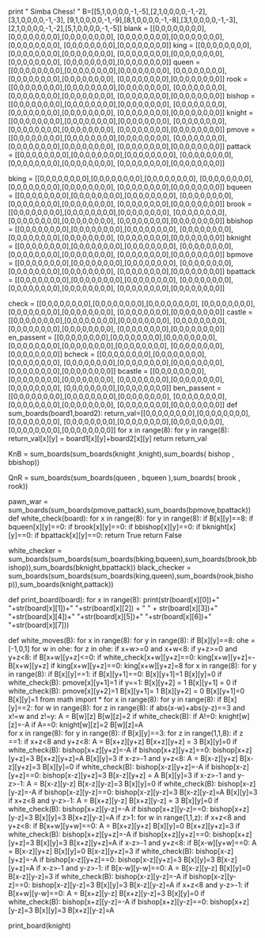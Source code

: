 print " Simba Chess! " 
B=[[5,1,0,0,0,0,-1,-5],[2,1,0,0,0,0,-1,-2],[3,1,0,0,0,0,-1,-3],
   [9,1,0,0,0,0,-1,-9],[8,1,0,0,0,0,-1,-8],[3,1,0,0,0,0,-1,-3],
   [2,1,0,0,0,0,-1,-2],[5,1,0,0,0,0,-1,-5]]
blank = [[0,0,0,0,0,0,0,0],[0,0,0,0,0,0,0,0],[0,0,0,0,0,0,0,0],
         [0,0,0,0,0,0,0,0],[0,0,0,0,0,0,0,0],[0,0,0,0,0,0,0,0],
         [0,0,0,0,0,0,0,0],[0,0,0,0,0,0,0,0]]
king = [[0,0,0,0,0,0,0,0],[0,0,0,0,0,0,0,0],[0,0,0,0,0,0,0,0],
         [0,0,0,0,0,0,0,0],[0,0,0,0,0,0,0,0],[0,0,0,0,0,0,0,0],
         [0,0,0,0,0,0,0,0],[0,0,0,0,0,0,0,0]]
queen = [[0,0,0,0,0,0,0,0],[0,0,0,0,0,0,0,0],[0,0,0,0,0,0,0,0],
         [0,0,0,0,0,0,0,0],[0,0,0,0,0,0,0,0],[0,0,0,0,0,0,0,0],
         [0,0,0,0,0,0,0,0],[0,0,0,0,0,0,0,0]]
rook = [[0,0,0,0,0,0,0,0],[0,0,0,0,0,0,0,0],[0,0,0,0,0,0,0,0],
         [0,0,0,0,0,0,0,0],[0,0,0,0,0,0,0,0],[0,0,0,0,0,0,0,0],
         [0,0,0,0,0,0,0,0],[0,0,0,0,0,0,0,0]]
bishop = [[0,0,0,0,0,0,0,0],[0,0,0,0,0,0,0,0],[0,0,0,0,0,0,0,0],
         [0,0,0,0,0,0,0,0],[0,0,0,0,0,0,0,0],[0,0,0,0,0,0,0,0],
         [0,0,0,0,0,0,0,0],[0,0,0,0,0,0,0,0]]
knight = [[0,0,0,0,0,0,0,0],[0,0,0,0,0,0,0,0],[0,0,0,0,0,0,0,0],
         [0,0,0,0,0,0,0,0],[0,0,0,0,0,0,0,0],[0,0,0,0,0,0,0,0],
         [0,0,0,0,0,0,0,0],[0,0,0,0,0,0,0,0]]
pmove = [[0,0,0,0,0,0,0,0],[0,0,0,0,0,0,0,0],[0,0,0,0,0,0,0,0],
         [0,0,0,0,0,0,0,0],[0,0,0,0,0,0,0,0],[0,0,0,0,0,0,0,0],
         [0,0,0,0,0,0,0,0],[0,0,0,0,0,0,0,0]]
pattack = [[0,0,0,0,0,0,0,0],[0,0,0,0,0,0,0,0],[0,0,0,0,0,0,0,0],
         [0,0,0,0,0,0,0,0],[0,0,0,0,0,0,0,0],[0,0,0,0,0,0,0,0],
         [0,0,0,0,0,0,0,0],[0,0,0,0,0,0,0,0]]

bking = [[0,0,0,0,0,0,0,0],[0,0,0,0,0,0,0,0],[0,0,0,0,0,0,0,0],
         [0,0,0,0,0,0,0,0],[0,0,0,0,0,0,0,0],[0,0,0,0,0,0,0,0],
         [0,0,0,0,0,0,0,0],[0,0,0,0,0,0,0,0]]
bqueen = [[0,0,0,0,0,0,0,0],[0,0,0,0,0,0,0,0],[0,0,0,0,0,0,0,0],
         [0,0,0,0,0,0,0,0],[0,0,0,0,0,0,0,0],[0,0,0,0,0,0,0,0],
         [0,0,0,0,0,0,0,0],[0,0,0,0,0,0,0,0]]
brook = [[0,0,0,0,0,0,0,0],[0,0,0,0,0,0,0,0],[0,0,0,0,0,0,0,0],
         [0,0,0,0,0,0,0,0],[0,0,0,0,0,0,0,0],[0,0,0,0,0,0,0,0],
         [0,0,0,0,0,0,0,0],[0,0,0,0,0,0,0,0]]
bbishop = [[0,0,0,0,0,0,0,0],[0,0,0,0,0,0,0,0],[0,0,0,0,0,0,0,0],
         [0,0,0,0,0,0,0,0],[0,0,0,0,0,0,0,0],[0,0,0,0,0,0,0,0],
         [0,0,0,0,0,0,0,0],[0,0,0,0,0,0,0,0]]
bknight = [[0,0,0,0,0,0,0,0],[0,0,0,0,0,0,0,0],[0,0,0,0,0,0,0,0],
         [0,0,0,0,0,0,0,0],[0,0,0,0,0,0,0,0],[0,0,0,0,0,0,0,0],
         [0,0,0,0,0,0,0,0],[0,0,0,0,0,0,0,0]]
bpmove = [[0,0,0,0,0,0,0,0],[0,0,0,0,0,0,0,0],[0,0,0,0,0,0,0,0],
         [0,0,0,0,0,0,0,0],[0,0,0,0,0,0,0,0],[0,0,0,0,0,0,0,0],
         [0,0,0,0,0,0,0,0],[0,0,0,0,0,0,0,0]]
bpattack = [[0,0,0,0,0,0,0,0],[0,0,0,0,0,0,0,0],[0,0,0,0,0,0,0,0],
         [0,0,0,0,0,0,0,0],[0,0,0,0,0,0,0,0],[0,0,0,0,0,0,0,0],
         [0,0,0,0,0,0,0,0],[0,0,0,0,0,0,0,0]]

check = [[0,0,0,0,0,0,0,0],[0,0,0,0,0,0,0,0],[0,0,0,0,0,0,0,0],
         [0,0,0,0,0,0,0,0],[0,0,0,0,0,0,0,0],[0,0,0,0,0,0,0,0],
         [0,0,0,0,0,0,0,0],[0,0,0,0,0,0,0,0]]
castle =[[0,0,0,0,0,0,0,0],[0,0,0,0,0,0,0,0],[0,0,0,0,0,0,0,0],
         [0,0,0,0,0,0,0,0],[0,0,0,0,0,0,0,0],[0,0,0,0,0,0,0,0],
         [0,0,0,0,0,0,0,0],[0,0,0,0,0,0,0,0]]
en_passent = [[0,0,0,0,0,0,0,0],[0,0,0,0,0,0,0,0],[0,0,0,0,0,0,0,0],
         [0,0,0,0,0,0,0,0],[0,0,0,0,0,0,0,0],[0,0,0,0,0,0,0,0],
         [0,0,0,0,0,0,0,0],[0,0,0,0,0,0,0,0]]
bcheck = [[0,0,0,0,0,0,0,0],[0,0,0,0,0,0,0,0],[0,0,0,0,0,0,0,0],
         [0,0,0,0,0,0,0,0],[0,0,0,0,0,0,0,0],[0,0,0,0,0,0,0,0],
         [0,0,0,0,0,0,0,0],[0,0,0,0,0,0,0,0]]
bcastle = [[0,0,0,0,0,0,0,0],[0,0,0,0,0,0,0,0],[0,0,0,0,0,0,0,0],
         [0,0,0,0,0,0,0,0],[0,0,0,0,0,0,0,0],[0,0,0,0,0,0,0,0],
         [0,0,0,0,0,0,0,0],[0,0,0,0,0,0,0,0]]
ben_passent = [[0,0,0,0,0,0,0,0],[0,0,0,0,0,0,0,0],[0,0,0,0,0,0,0,0],
         [0,0,0,0,0,0,0,0],[0,0,0,0,0,0,0,0],[0,0,0,0,0,0,0,0],
         [0,0,0,0,0,0,0,0],[0,0,0,0,0,0,0,0]]
def sum_boards(board1,board2):
    return_val=[[0,0,0,0,0,0,0,0],[0,0,0,0,0,0,0,0],[0,0,0,0,0,0,0,0],
         [0,0,0,0,0,0,0,0],[0,0,0,0,0,0,0,0],[0,0,0,0,0,0,0,0],
         [0,0,0,0,0,0,0,0],[0,0,0,0,0,0,0,0]]
    for x in range(8):
        for y in range(8):
            return_val[x][y] = board1[x][y]+board2[x][y]
    return return_val

KnB = sum_boards(sum_boards(knight ,knight),sum_boards( bishop , bbishop))

QnR = sum_boards(sum_boards(queen , bqueen ),sum_boards( brook , rook))

pawn_war = sum_boards(sum_boards(pmove,pattack),sum_boards(bpmove,bpattack))
def white_check(board):
    for x in range(8):
        for y in range(8):
            if B[x][y]==8:
                if bqueen[x][y]==0:
                    if brook[x][y]==0:
                        if bbishop[x][y]==0:
                            if bknight[x][y]==0:
                                if bpattack[x][y]==0:
                                    return True
    		return False
                           	
white_checker = sum_boards(sum_boards(sum_boards(bking,bqueen),sum_boards(brook,bbishop)),sum_boards(bknight,bpattack))
black_checker = sum_boards(sum_boards(sum_boards(king,queen),sum_boards(rook,bishop)),sum_boards(knight,pattack))
 
def print_board(board):
    for x in range(8):
        print(str(board[x][0])+"  "+str(board[x][1])+"  "+str(board[x][2]) + "  " + str(board[x][3])+"  "+str(board[x][4])+"  "+str(board[x][5])+"  "+str(board[x][6])+"  "+str(board[x][7]))
                                
def white_moves(B):
	for x in range(8):
		for y in range(8):
			if B[x][y]==8:
				ohe = [-1,0,1]
            	for w in ohe:
					for z in ohe:
                    	if x+w>=0 and x+w<8:
                        	if y+z>=0 and y+z<8:
                            	if B[x+w][y+z]<=0:
                                	if white_check[x+w][y+z]==0:
                                    	king[x+w][y+z]=-B[x+w][y+z]
                                    	if king[x+w][y+z]==0:
                                        	king[x+w][y+z]=8
	for x in range(8):
    	for y in range(8):
        	if B[x][y]==1:
            	if B[x][y+1]==0:
                	B[x][y+1]=1
                	B[x][y]=0
                	if white_check(B):
                    	pmove[x][y+1]=1
                    	if y==1:
                        	B[x][y+2] = 1
                        	B[x][y+1] = 0
                        	if white_check(B):
                            	pmove[x][y+2]=1
                        	B[x][y+1]= 1
                        	B[x][y+2] = 0
                	B[x][y+1]=0
                	B[x][y]=1
	from math import *
	for x in range(8):
    	for y in range(8):
        	if B[x][y]==2:
            	for w in range(8):
                	for z in range(8):
                    	if abs(x-w)+abs(y-z)==3 and x!=w and z!=y:
                        	A = B[w][z]
                        	B[w][z]=2
                        	if white_check(B):
                            	if A!=0:
                                	knight[w][z]=-A
                            	if A==0:
                                	knight[w][z]=2
                        	B[w][z]=A	
	for x in range(8):
    	for y in range(8):
        	if B[x][y]==3:
            	for z in range(1,1,8):
                	if z ==1:
                    	if x+z<8 and y+z<8:
                        	A = B[x+z][y+z]
                        	B[x+z][y+z] = 3
                        	B[x][y]=0
                        	if white_check(B):
                            	bishop[x+z][y+z]=-A
                            	if bishop[x+z][y+z]==0:
                                	bishop[x+z][y+z]=3
                        	B[x+z][y+z]=A
                        	B[x][y]=3
                    	if x-z>-1 and y+z<8:
                        	A = B[x-z][y+z]
                        	B[x-z][y+z]=3
                        	B[x][y]=0
                        	if white_check(B):
                            	bishop[x-z][y+z]=-A
                            	if bishop[x-z][y+z]==0:
                                	bishop[x-z][y+z]=3
                        	B[x-z][y+z] = A
                        	B[x][y]=3
                    	if x-z>-1 and y-z>-1:
                        	A = B[x-z][y-z]
                        	B[x-z][y-z]=3
                        	B[x][y]=0
                        	if white_check(B):
                            	bishop[x-z][y-z]=-A
                            	if bishop[x-z][y-z]==0:
                                	bishop[x-z][y-z]=3
                        	B[x-z][y-z]=A
                        	B[x][y]=3
                    	if x+z<8 and y-z>-1:
                        	A = B[x+z][y-z]
                        	B[x+z][y-z] = 3
                        	B[x][y]=0
                        	if white_check(B):
                            	bishop[x+z][y-z]=-A
                            	if bishop[x+z][y-z]==0:
                                	bishop[x+z][y-z]=3
                        	B[x][y]=3
                        	B[x+z][y-z]=A
                	if z>1:
                    	for w in range(1,1,z):
                        	if x+z<8 and y+z<8:
                            	if B[x+w][y+w]==0:
                                	A = B[x+z][y+z] 
                                	B[x][y]=0
                                	B[x+z][y+z]=3
                                	if white_check(B):
                                    	bishop[x+z][y+z]=-A
                                    	if bishop[x+z][y+z]==0:
                                        	bishop[x+z][y+z]=3
                                	B[x][y]=3
                                	B[x+z][y+z]=A
                        	if x-z>-1 and y+z<8:
                            	if B[x-w][y+w]==0:
                                	A = B[x-z][y+z]
                                    B[x][y]=0
                                    B[x-z][y+z]=3
                                    if white_check(B):
                                        bishop[x-z][y+z]=-A
                                        if bishop[x-z][y+z]==0:
                                            bishop[x-z][y+z]=3
                                    B[x][y]=3
                                    B[x-z][y+z]=A
                            if x-z>-1 and y-z>-1:
                                if B[x-w][y-w]==0:
                                    A = B[x-z][y-z]
                                    B[x][y]=0
                                    B[x-z][y-z]=3
                                    if white_check(B):
                                        bishop[x-z][y-z]=-A
                                        if bishop[x-z][y-z]==0:
                                            bishop[x-z][y-z]=3
                                    B[x][y]=3
                                    B[x-z][y-z]=A
                            if x+z<8 and y-z>-1:
                                if B[x+w][y-w]==0:
                                    A = B[x+z][y-z]
                                    B[x+z][y-z]=3
                                    B[x][y]=0
                                    if white_check(B):
                                        bishop[x+z][y-z]=-A
                                        if bishop[x+z][y-z]==0:
                                            bishop[x+z][y-z]=3
                                    B[x][y]=3
                                    B[x+z][y-z]=A
                                    
                        
print_board(knight)
